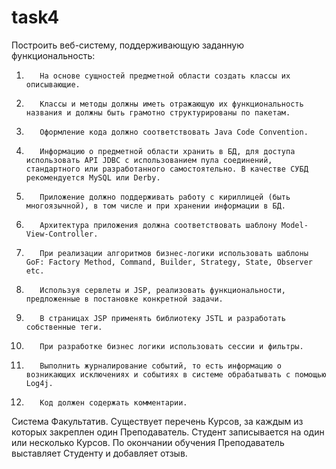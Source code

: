 # task4
Построить веб-систему, поддерживающую заданную функциональность:  
1.        На основе сущностей предметной области создать классы их описывающие.
2.        Классы и методы должны иметь отражающую их функциональность названия и должны быть грамотно структурированы по пакетам. 
3.        Оформление кода должно соответствовать Java Code Convention.
4.        Информацию о предметной области хранить в БД, для доступа использовать API JDBC с использованием пула соединений, стандартного или разработанного самостоятельно. В качестве СУБД рекомендуется MySQL или Derby.
5.        Приложение должно поддерживать работу с кириллицей (быть многоязычной), в том числе и при хранении информации в БД.
6.        Архитектура приложения должна соответствовать шаблону Model-View-Controller.
7.        При реализации алгоритмов бизнес-логики использовать шаблоны GoF: Factory Method, Command, Builder, Strategy, State, Observer etc.
8.        Используя сервлеты и JSP, реализовать функциональности, предложенные в постановке конкретной задачи.
9.        В страницах JSP применять библиотеку JSTL и разработать собственные теги.
10.        При разработке бизнес логики использовать сессии и фильтры.
11.        Выполнить журналирование событий, то есть информацию о возникающих исключениях и событиях в системе обрабатывать с помощью Log4j.
12.        Код должен содержать комментарии.

Система Факультатив. Существует перечень Курсов, за каждым из которых закреплен один Преподаватель. Студент записывается на один или несколько Курсов. По окончании обучения Преподаватель выставляет Студенту и добавляет отзыв.

